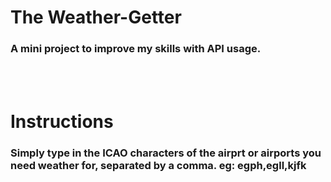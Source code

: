 # The Weather-Getter

### A mini project to improve my skills with API usage.
<br>
<br>

# Instructions

### Simply type in the ICAO characters of the airprt or airports you need weather for, separated by a comma. eg: egph,egll,kjfk